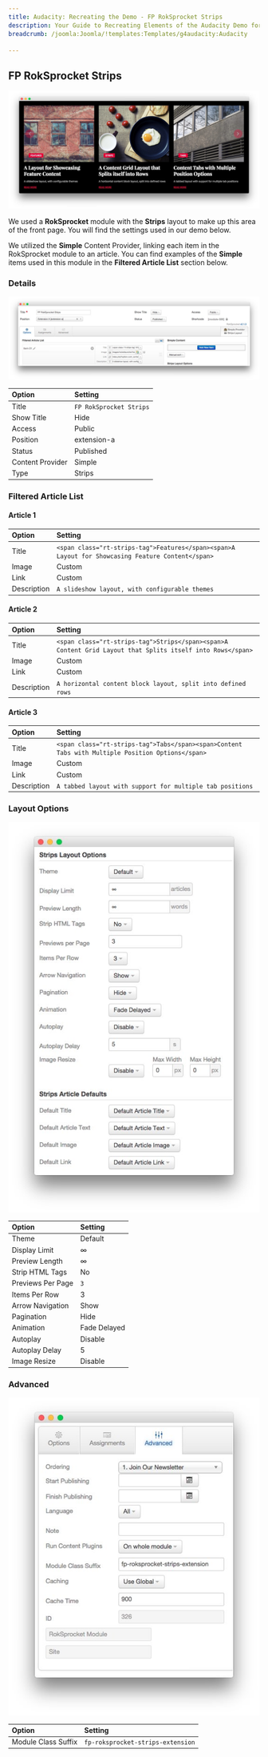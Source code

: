 ```yaml
---
title: Audacity: Recreating the Demo - FP RokSprocket Strips
description: Your Guide to Recreating Elements of the Audacity Demo for Joomla
breadcrumb: /joomla:Joomla/!templates:Templates/g4audacity:Audacity

---
```


FP RokSprocket Strips
-----

![demo](assets/demo_9.jpeg)

We used a **RokSprocket** module with the **Strips** layout to make up this area of the front page. You will find the settings used in our demo below.

We utilized the **Simple** Content Provider, linking each item in the RokSprocket module to an article. You can find examples of the **Simple** items used in this module in the **Filtered Article List** section below.


### Details

![demo2](assets/demo_9a.jpeg)

| Option           | Setting                 |
| :----------      | :----------             |
| Title            | `FP RokSprocket Strips` |
| Show Title       | Hide                    |
| Access           | Public                  |
| Position         | extension-a             |
| Status           | Published               |
| Content Provider | Simple                  |
| Type             | Strips                  |

### Filtered Article List

#### Article 1

| Option      | Setting                                                                                           |
| :-----      | :------                                                                                           |
| Title       | `<span class="rt-strips-tag">Features</span><span>A Layout for Showcasing Feature Content</span>` |
| Image       | Custom                                                                                            |
| Link        | Custom                                                                                            |
| Description | `A slideshow layout, with configurable themes`                                                    |

#### Article 2

| Option      | Setting                                                                                                    |
| :-----      | :------                                                                                                    |
| Title       | `<span class="rt-strips-tag">Strips</span><span>A Content Grid Layout that Splits itself into Rows</span>` |
| Image       | Custom                                                                                                     |
| Link        | Custom                                                                                                     |
| Description | `A horizontal content block layout, split into defined rows`                                               |

#### Article 3

| Option      | Setting                                                                                           |
| :-----      | :------                                                                                           |
| Title       | `<span class="rt-strips-tag">Tabs</span><span>Content Tabs with Multiple Position Options</span>` |
| Image       | Custom                                                                                            |
| Link        | Custom                                                                                            |
| Description | `A tabbed layout with support for multiple tab positions`                                         |

### Layout Options

![demo3](assets/demo_9b.jpeg)

| Option            | Setting      |
| :----------       | :----------  |
| Theme             | Default      |
| Display Limit     | ∞            |
| Preview Length    | ∞            |
| Strip HTML Tags   | No           |
| Previews Per Page | `3`          |
| Items Per Row     | 3            |
| Arrow Navigation  | Show         |
| Pagination        | Hide         |
| Animation         | Fade Delayed |
| Autoplay          | Disable      |
| Autoplay Delay    | 5            |
| Image Resize      | Disable      |

### Advanced

![demo4](assets/demo_9c.jpeg)

| Option              | Setting                           |
| :----------         | :----------                       |
| Module Class Suffix | `fp-roksprocket-strips-extension` |
